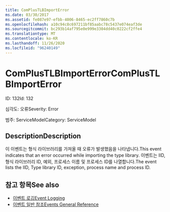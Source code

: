 ```yaml
---
title: ComPlusTLBImportError
ms.date: 03/30/2017
ms.assetid: fe087e97-efbb-4006-8465-ec2ff7860c7b
ms.openlocfilehash: a10c94c8c697211bf85aabc78c5437e074eaf3de
ms.sourcegitcommit: bc293b14af795e0e999e3304dd40c0222cf2ffe4
ms.translationtype: MT
ms.contentlocale: ko-KR
ms.lasthandoff: 11/26/2020
ms.locfileid: "96240149"
---
```

# <a name="complustlbimporterror"></a><span data-ttu-id="6f433-102">ComPlusTLBImportError</span><span class="sxs-lookup"><span data-stu-id="6f433-102">ComPlusTLBImportError</span></span>

<span data-ttu-id="6f433-103">ID: 132</span><span class="sxs-lookup"><span data-stu-id="6f433-103">Id: 132</span></span>  
  
 <span data-ttu-id="6f433-104">심각도: 오류</span><span class="sxs-lookup"><span data-stu-id="6f433-104">Severity: Error</span></span>  
  
 <span data-ttu-id="6f433-105">범주: ServiceModel</span><span class="sxs-lookup"><span data-stu-id="6f433-105">Category: ServiceModel</span></span>  
  
## <a name="description"></a><span data-ttu-id="6f433-106">Description</span><span class="sxs-lookup"><span data-stu-id="6f433-106">Description</span></span>  

 <span data-ttu-id="6f433-107">이 이벤트는 형식 라이브러리를 가져올 때 오류가 발생했음을 나타냅니다.</span><span class="sxs-lookup"><span data-stu-id="6f433-107">This event indicates that an error occurred while importing the type library.</span></span> <span data-ttu-id="6f433-108">이벤트는 IID, 형식 라이브러리 ID, 예외, 프로세스 이름 및 프로세스 ID를 나열합니다.</span><span class="sxs-lookup"><span data-stu-id="6f433-108">The event lists the IID, Type library ID, exception, process name and process ID.</span></span>  
  
## <a name="see-also"></a><span data-ttu-id="6f433-109">참고 항목</span><span class="sxs-lookup"><span data-stu-id="6f433-109">See also</span></span>

- [<span data-ttu-id="6f433-110">이벤트 로깅</span><span class="sxs-lookup"><span data-stu-id="6f433-110">Event Logging</span></span>](index.md)
- [<span data-ttu-id="6f433-111">이벤트 일반 참조</span><span class="sxs-lookup"><span data-stu-id="6f433-111">Events General Reference</span></span>](events-general-reference.md)
